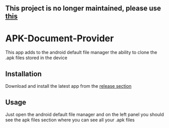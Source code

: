 ## This project is no longer maintained, please use [this](https://github.com/RikyIsola/FileManagerUtils)

# APK-Document-Provider

This app adds to the android default file manager the ability to clone the .apk files stored in the device

## Installation

Download and install the latest app from the [release section](https://github.com/RikyIsola/APK-Document-Provider/releases)

## Usage

Just open the android default file manager and on the left panel you should see the apk files section where you can see all your .apk files
